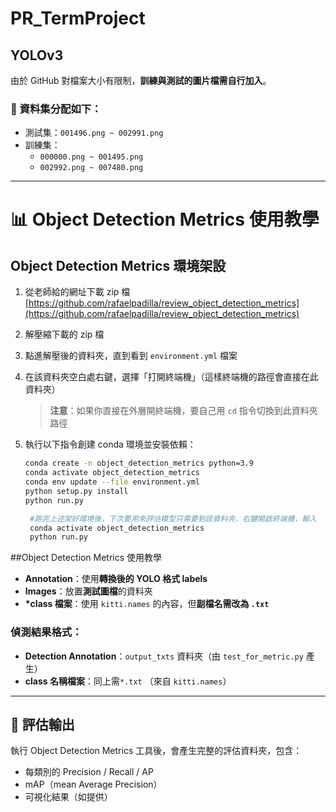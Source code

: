 # PR_TermProject

## YOLOv3

由於 GitHub 對檔案大小有限制，**訓練與測試的圖片檔需自行加入**。

### 📁 資料集分配如下：
- 測試集：`001496.png ~ 002991.png`
- 訓練集：
  - `000000.png ~ 001495.png`
  - `002992.png ~ 007480.png`

---

# 📊 Object Detection Metrics 使用教學
## Object Detection Metrics 環境架設

1. 從老師給的網址下載 zip 檔  
   [https://github.com/rafaelpadilla/review_object_detection_metrics](https://github.com/rafaelpadilla/review_object_detection_metrics)

2. 解壓縮下載的 zip 檔

3. 點進解壓後的資料夾，直到看到 `environment.yml` 檔案

4. 在該資料夾空白處右鍵，選擇「打開終端機」（這樣終端機的路徑會直接在此資料夾）  
   > **注意**：如果你直接在外層開終端機，要自己用 `cd` 指令切換到此資料夾路徑

5. 執行以下指令創建 conda 環境並安裝依賴：
   ```bash
   conda create -n object_detection_metrics python=3.9
   conda activate object_detection_metrics
   conda env update --file environment.yml
   python setup.py install
   python run.py 

    #跑完上述架好環境後，下次要用來評估模型只需要到該資料夾，右鍵開啟終端機，輸入
    conda activate object_detection_metrics
    python run.py
    ```


##Object Detection Metrics 使用教學

- **Annotation**：使用**轉換後的 YOLO 格式 labels**
- **Images**：放置**測試圖檔**的資料夾
- **\*class 檔案**：使用 `kitti.names` 的內容，但**副檔名需改為 `.txt`**

### 偵測結果格式：

- **Detection Annotation**：`output_txts` 資料夾（由 `test_for_metric.py` 產生）
- **class 名稱檔案**：同上需`*.txt` （來自 `kitti.names`）

---

## 📂 評估輸出

執行 Object Detection Metrics 工具後，會產生完整的評估資料夾，包含：

- 每類別的 Precision / Recall / AP
- mAP（mean Average Precision）
- 可視化結果（如提供）
